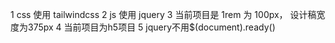 1 css 使用 tailwindcss
2 js 使用 jquery
3 当前项目是 1rem 为 100px， 设计稿宽度为375px
4 当前项目为h5项目
5 jquery不用$(document).ready()

